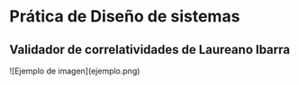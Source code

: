 <h1>Prática de Diseño de sistemas</h1>
<h2>Validador de correlatividades de Laureano Ibarra</h2>
![Ejemplo de imagen](ejemplo.png)
